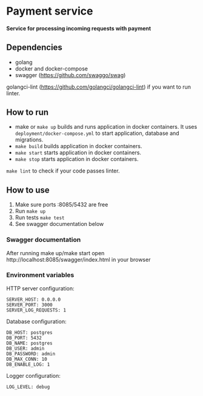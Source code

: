 # Payment service #

#### Service for processing incoming requests with payment

## Dependencies

- golang
- docker and docker-compose
- swagger (https://github.com/swaggo/swag)

golangci-lint (https://github.com/golangci/golangci-lint) if you want to run linter.

## How to run

- make or `make up` builds and runs application in docker containers. It uses `deployment/docker-compose.yml`
to start application, database and migrations.
- `make build` builds application in docker containers.
- `make start` starts application in docker containers.
- `make stop` starts application in docker containers.

`make lint` to check if your code passes linter.

## How to use

1. Make sure ports :8085/5432 are free
2. Run `make up`
3. Run tests `make test`
4. See swagger documentation below

### Swagger documentation

After running make up/make start open http://localhost:8085/swagger/index.html in your browser

### Environment variables

HTTP server configuration:
```
SERVER_HOST: 0.0.0.0
SERVER_PORT: 3000
SERVER_LOG_REQUESTS: 1
```

Database configuration:
```
DB_HOST: postgres
DB_PORT: 5432
DB_NAME: postgres
DB_USER: admin
DB_PASSWORD: admin
DB_MAX_CONN: 10
DB_ENABLE_LOG: 1
```

Logger configuration:
```
LOG_LEVEL: debug
```